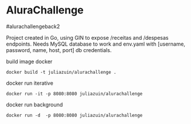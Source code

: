 # AluraChallenge
#alurachallengeback2

Project created in Go, using GIN to expose /receitas and /despesas endpoints.
Needs MySQL database to work and env.yaml with [username, password, name, host, port] db credentials.


build image docker
````shell
docker build -t juliazuin/alurachallenge .
````

docker run iterative
````shell
docker run -it -p 8080:8080 juliazuin/alurachallenge
````

docker run background
````shell
docker run -d  -p 8080:8080 juliazuin/alurachallenge
````